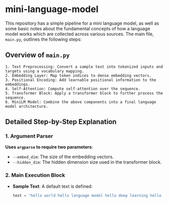 # mini-language-model

This repository has a simple pipeline for a mini language model, as well as some basic notes about the fundamental concepts of how a language model works which are collected across various sources. The main file, `main.py`, outlines the following steps:

## Overview of `main.py`

```
1. Text Preprocessing: Convert a sample text into tokenized inputs and targets using a vocabulary mapping.
2. Embedding Layer: Map token indices to dense embedding vectors.
3. Positional Encoding: Add learnable positional information to the embeddings.
4. Self-Attention: Compute self-attention over the sequence.
5. Transformer Block: Apply a transformer block to further process the sequence.
6. MiniLM Model: Combine the above components into a final language model architecture.
```

## Detailed Step-by-Step Explanation

### 1. Argument Parser

**Uses `argparse` to require two parameters**:
  - `--embed_dim`: The size of the embedding vectors.
  - `--hidden_dim`: The hidden dimension size used in the transformer block.

### 2. Main Execution Block

- **Sample Text**: A default text is defined:
  ```python
  text = "hello world hello language model hello deep learning hello AI"

